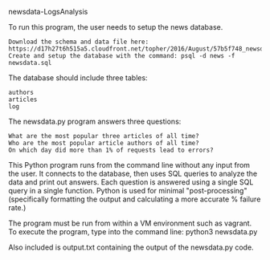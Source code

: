 newsdata-LogsAnalysis

To run this program, the user needs to setup the news database.

    Download the schema and data file here: https://d17h27t6h515a5.cloudfront.net/topher/2016/August/57b5f748_newsdata/newsdata.zip
    Create and setup the database with the command: psql -d news -f newsdata.sql

The database should include three tables:

    authors
    articles
    log

The newsdata.py program answers three questions:

    What are the most popular three articles of all time?
    Who are the most popular article authors of all time?
    On which day did more than 1% of requests lead to errors?

This Python program runs from the command line without any input from the user. It connects to the database, then uses SQL queries to analyze the data and print out answers. Each question is answered using a single SQL query in a single function. Python is used for minimal "post-processing" (specifically formatting the output and calculating a more accurate % failure rate.)

The program must be run from within a VM environment such as vagrant. To execute the program, type into the command line: python3 newsdata.py

Also included is output.txt containing the output of the newsdata.py code.
